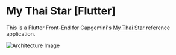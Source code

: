 # My Thai Star [Flutter]

This is a Flutter Front-End for Capgemini's [My Thai Star](https://github.com/devonfw/my-thai-star) reference application.

![Architecture Image](https://github.com/Fasust/my-thai-star-flutter/blob/master/.additional_material/my-thai-star-layers.png)